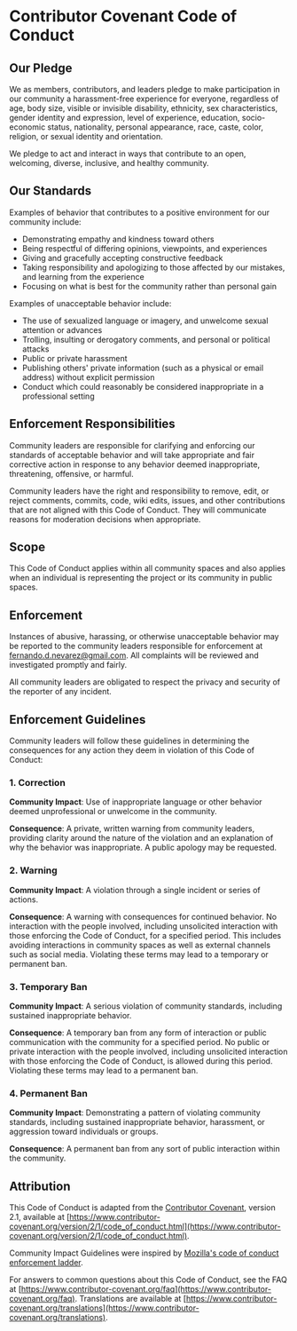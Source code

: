 # Contributor Covenant Code of Conduct

## Our Pledge

We as members, contributors, and leaders pledge to make participation in our community a harassment-free experience for everyone, regardless of age, body size, visible or invisible disability, ethnicity, sex characteristics, gender identity and expression, level of experience, education, socio-economic status, nationality, personal appearance, race, caste, color, religion, or sexual identity and orientation.

We pledge to act and interact in ways that contribute to an open, welcoming, diverse, inclusive, and healthy community.

## Our Standards

Examples of behavior that contributes to a positive environment for our community include:

- Demonstrating empathy and kindness toward others
- Being respectful of differing opinions, viewpoints, and experiences
- Giving and gracefully accepting constructive feedback
- Taking responsibility and apologizing to those affected by our mistakes, and learning from the experience
- Focusing on what is best for the community rather than personal gain

Examples of unacceptable behavior include:

- The use of sexualized language or imagery, and unwelcome sexual attention or advances
- Trolling, insulting or derogatory comments, and personal or political attacks
- Public or private harassment
- Publishing others' private information (such as a physical or email address) without explicit permission
- Conduct which could reasonably be considered inappropriate in a professional setting

## Enforcement Responsibilities

Community leaders are responsible for clarifying and enforcing our standards of acceptable behavior and will take appropriate and fair corrective action in response to any behavior deemed inappropriate, threatening, offensive, or harmful.

Community leaders have the right and responsibility to remove, edit, or reject comments, commits, code, wiki edits, issues, and other contributions that are not aligned with this Code of Conduct. They will communicate reasons for moderation decisions when appropriate.

## Scope

This Code of Conduct applies within all community spaces and also applies when an individual is representing the project or its community in public spaces.

## Enforcement

Instances of abusive, harassing, or otherwise unacceptable behavior may be reported to the community leaders responsible for enforcement at [fernando.d.nevarez@gmail.com](mailto:fernando.d.nevarez@gmail.com). All complaints will be reviewed and investigated promptly and fairly.

All community leaders are obligated to respect the privacy and security of the reporter of any incident.

## Enforcement Guidelines

Community leaders will follow these guidelines in determining the consequences for any action they deem in violation of this Code of Conduct:

### 1. Correction

**Community Impact**: Use of inappropriate language or other behavior deemed unprofessional or unwelcome in the community.

**Consequence**: A private, written warning from community leaders, providing clarity around the nature of the violation and an explanation of why the behavior was inappropriate. A public apology may be requested.

### 2. Warning

**Community Impact**: A violation through a single incident or series of actions.

**Consequence**: A warning with consequences for continued behavior. No interaction with the people involved, including unsolicited interaction with those enforcing the Code of Conduct, for a specified period. This includes avoiding interactions in community spaces as well as external channels such as social media. Violating these terms may lead to a temporary or permanent ban.

### 3. Temporary Ban

**Community Impact**: A serious violation of community standards, including sustained inappropriate behavior.

**Consequence**: A temporary ban from any form of interaction or public communication with the community for a specified period. No public or private interaction with the people involved, including unsolicited interaction with those enforcing the Code of Conduct, is allowed during this period. Violating these terms may lead to a permanent ban.

### 4. Permanent Ban

**Community Impact**: Demonstrating a pattern of violating community standards, including sustained inappropriate behavior, harassment, or aggression toward individuals or groups.

**Consequence**: A permanent ban from any sort of public interaction within the community.

## Attribution

This Code of Conduct is adapted from the [Contributor Covenant](https://www.contributor-covenant.org), version 2.1, available at [https://www.contributor-covenant.org/version/2/1/code_of_conduct.html](https://www.contributor-covenant.org/version/2/1/code_of_conduct.html).

Community Impact Guidelines were inspired by [Mozilla's code of conduct enforcement ladder](https://github.com/mozilla/diversity).

For answers to common questions about this Code of Conduct, see the FAQ at [https://www.contributor-covenant.org/faq](https://www.contributor-covenant.org/faq). Translations are available at [https://www.contributor-covenant.org/translations](https://www.contributor-covenant.org/translations).
